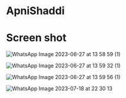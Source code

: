 # ApniShaddi


# Screen shot
![WhatsApp Image 2023-06-27 at 13 58 59 (1)](https://github.com/lucky93agarwal/ApniShaadi/assets/53622073/25755a28-13d2-410c-a52a-bf883372719c)

![WhatsApp Image 2023-06-27 at 13 59 32 (1)](https://github.com/lucky93agarwal/ApniShaadi/assets/53622073/bfab7da2-1aee-4da3-ab73-6bb91beb378e)

![WhatsApp Image 2023-06-27 at 13 59 56 (1)](https://github.com/lucky93agarwal/ApniShaadi/assets/53622073/2e662e04-19e3-485a-a5fd-5b03cd22f7e2)

![WhatsApp Image 2023-07-18 at 22 30 13](https://github.com/lucky93agarwal/ApniShaadi/assets/53622073/be56d7d0-537d-4639-bb0f-74ff84183648)




